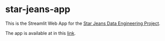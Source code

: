 # star-jeans-app

This is the Streamlit Web App for the [Star Jeans Data Engineering Project](https://github.com/brunodifranco/project-star-jeans-data-engineering). 

The app is available at in this [link](https://brunodifranco-house-rocket-app-house-rocket-app-4dn0re.streamlitapp.com/). 

